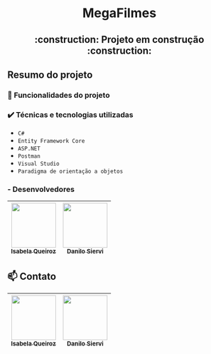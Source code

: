 <h1 align="center"> MegaFilmes</h1>


<h2 align="center"> 
    :construction:  Projeto em construção  :construction:
</h2>

## Resumo do projeto


### 🔨 Funcionalidades do projeto



### ✔️ Técnicas e tecnologias utilizadas

- ``C#``
- ``Entity Framework Core``
- ``ASP.NET``
- ``Postman``
- ``Visual Studio``
- ``Paradigma de orientação a objetos``


### - Desenvolvedores

| [<img src="https://avatars.githubusercontent.com/IsabelaQM" width=100><br><sub>Isabela Queiroz</sub>](https://github.com/IsabelaQM) |  [<img src="https://avatars.githubusercontent.com/danilosiervi?v=4" width=100><br><sub>Danilo Siervi</sub>](https://github.com/danilosiervi)  |
| :---: | :---: 

## 📫 Contato 

| [<img src="https://img.shields.io/badge/-LinkedIn-%230077B5?style=for-the-badge&logo=linkedin&logoColor=white" width=100><br><sub>Isabela Queiroz</sub>](https://www.linkedin.com/in/isabela-queiroz-marinho-625784140/) |  [<img src="https://img.shields.io/badge/-LinkedIn-%230077B5?style=for-the-badge&logo=linkedin&logoColor=white" width=100><br><sub>Danilo Siervi</sub>](https://www.linkedin.com/in/danilo-siervi-5b9508256/)  |
| :---: | :---: 
